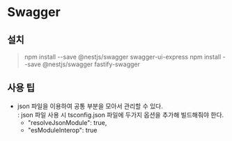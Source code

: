 # Swagger
## 설치
 > npm install --save @nestjs/swagger swagger-ui-express
 > npm install --save @nestjs/swagger fastify-swagger

 ## 사용 팁
  * json 파일을 이용하여 공통 부분을 모아서 관리할 수 있다.  
  : json 파일 사용 시 tsconfig.json 파일에 두가지 옵션을 추가해 빌드해줘야 한다.
    -  "resolveJsonModule": true,   
    -  "esModuleInterop": true



